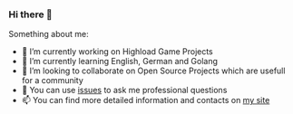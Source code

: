 ### Hi there 👋

Something about me:

- 🔭 I’m currently working on Highload Game Projects
- 🌱 I’m currently learning English, German and Golang
- 👯 I’m looking to collaborate on Open Source Projects which are usefull for a community
- 💬 You can use [issues](https://github.com/render1980/render1980/issues) to ask me professional questions
- 📫 You can find more detailed information and contacts on [my site](https://render1980.github.io)
